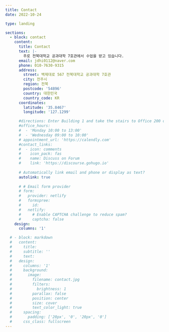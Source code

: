 ```yaml
---
title: Contact
date: 2022-10-24

type: landing

sections:
  - block: contact
    content:
      title: Contact
      text: |-
        주로 전북대학교 공과대학 7호관에서 수업을 받고 있습니다.
      email: jdhi0112@naver.com
      phone: 010-7630-9315
      address:
        street: 백제대로 567 전북대학교 공과대학 7호관
        city: 전주시
        region: 전북
        postcode: '54896'
        country: 대한민국
        country_code: KR
      coordinates:
        latitude: '35.8467'
        longitude: '127.1299'

      #directions: Enter Building 1 and take the stairs to Office 200 on Floor 2
      #office_hours:
      #  - 'Monday 10:00 to 13:00'
      #  - 'Wednesday 09:00 to 10:00'
      # appointment_url: 'https://calendly.com'
      #contact_links:
      #  - icon: comments
      #    icon_pack: fas
      #    name: Discuss on Forum
      #    link: 'https://discourse.gohugo.io'
    
      # Automatically link email and phone or display as text?
      autolink: true
    
      # # Email form provider
      # form:
      #   provider: netlify
      #   formspree:
      #     id:
      #   netlify:
      #     # Enable CAPTCHA challenge to reduce spam?
      #     captcha: false
    design:
      columns: '1'

  # - block: markdown
  #   content:
  #     title:
  #     subtitle: ''
  #     text:
  #   design:
  #     columns: '1'
  #     background:
  #       image: 
  #         filename: contact.jpg
  #         filters:
  #           brightness: 1
  #         parallax: false
  #         position: center
  #         size: cover
  #         text_color_light: true
  #     spacing:
  #       padding: ['20px', '0', '20px', '0']
  #     css_class: fullscreen
---
```

